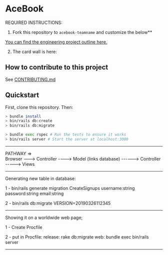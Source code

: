# AceBook

REQUIRED INSTRUCTIONS:

1. Fork this repository to `acebook-teamname` and customize
the below**

[You can find the engineering project outline here.](https://github.com/makersacademy/course/tree/master/engineering_projects/rails)

2. The card wall is here: <please update>

## How to contribute to this project
See [CONTRIBUTING.md](CONTRIBUTING.md)

## Quickstart

First, clone this repository. Then:

```bash
> bundle install
> bin/rails db:create
> bin/rails db:migrate

> bundle exec rspec # Run the tests to ensure it works
> bin/rails server # Start the server at localhost:3000
```

-------------------------------

PATHWAY =>   
 Browser ---> Controller ----> Model (links database) ------> Controller -----> Views

---------------

Generating new table in database:

1 - bin/rails generate migration CreateSignups username:string password:string email:string

2 - bin/rails db:migrate VERSION=20190326112345

---------------
Showing it on a worldwide web page;


1 - Create Procfile

2 - put in Procfile:
    release: rake db:migrate
    web: bundle exec bin/rails server

---------------

